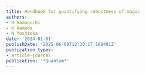 ```yaml
---
title: Handbook for quantifying robustness of magic
authors:
- H Hamaguchi
- K Hamada
- N Yoshioka
date: '2024-01-01'
publishDate: '2025-06-09T12:30:17.188491Z'
publication_types:
- article-journal
publication: '*Quantum*'
---
```

